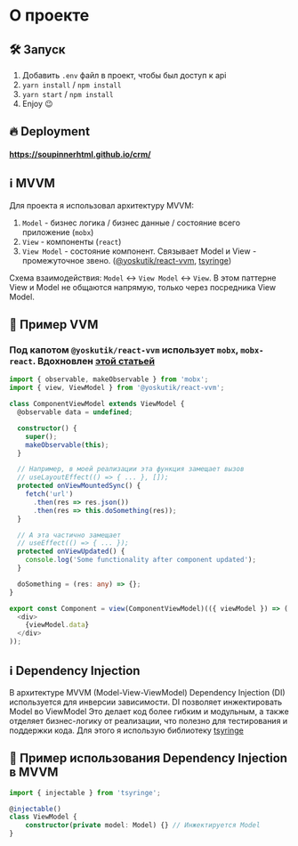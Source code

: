 
# О проекте

## 🛠 Запуск
1. Добавить ```.env``` файл в проект, чтобы был доступ к api
2. ```yarn install``` / ```npm install```
3. ```yarn start``` / ```npm install```
4. Enjoy 😉

## 🔥 Deployment

#### https://soupinnerhtml.github.io/crm/

## ℹ️ MVVM
Для проекта я использовал архитектуру MVVM:

1. ```Model``` - бизнес логика / бизнес данные / состояние всего приложение (```mobx```)
2. ```View``` - компоненты (```react```)
3. ```View Model``` - состояние компонент. Связывает Model и View - промежуточное звено. ([@yoskutik/react-vvm](https://www.npmjs.com/package/@yoskutik/react-vvm), [tsyringe](https://www.npmjs.com/package/tsyringe))

Схема взаимодействия: ```Model``` <-> ```View Model``` <-> ```View```. В этом паттерне View и Model не общаются напрямую, только через посредника View Model.

## 🚀 Пример VVM
### Под капотом ```@yoskutik/react-vvm``` использует ```mobx```, ```mobx-react```. Вдохновлен [этой статьей](https://habr.com/ru/articles/692218/)
```typescript 
import { observable, makeObservable } from 'mobx';
import { view, ViewModel } from '@yoskutik/react-vvm';

class ComponentViewModel extends ViewModel {
  @observable data = undefined;

  constructor() {
    super();
    makeObservable(this);
  }

  // Например, в моей реализации эта функция замещает вызов
  // useLayoutEffect(() => { ... }, []);
  protected onViewMountedSync() {
    fetch('url')
      .then(res => res.json())
      .then(res => this.doSomething(res));
  }

  // А эта частично замещает
  // useEffect(() => { ... });
  protected onViewUpdated() {
    console.log('Some functionality after component updated');
  }

  doSomething = (res: any) => {};
}

export const Component = view(ComponentViewModel)(({ viewModel }) => (
  <div>
    {viewModel.data}
  </div>
));
```

## ℹ️ Dependency Injection
В архитектуре MVVM (Model-View-ViewModel) Dependency Injection (DI) используется для инверсии зависимости. DI позволяет инжектировать Model во ViewModel Это делает код более гибким и модульным, а также отделяет бизнес-логику от реализации, что полезно для тестирования и поддержки кода.
Для этого я использую библиотеку [tsyringe](https://www.npmjs.com/package/tsyringe)

## 🚀 Пример использования Dependency Injection в MVVM

```typescript
import { injectable } from 'tsyringe';

@injectable()
class ViewModel {
    constructor(private model: Model) {} // Инжектируется Model 
}